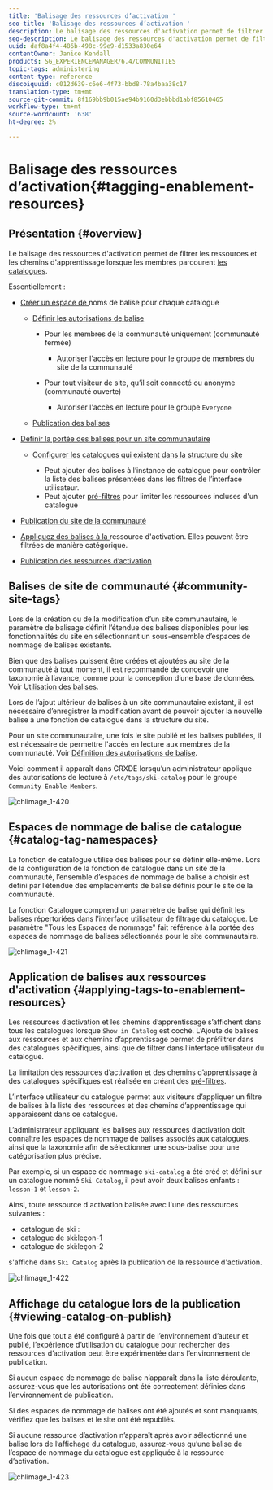 ```yaml
---
title: 'Balisage des ressources d’activation '
seo-title: 'Balisage des ressources d’activation '
description: Le balisage des ressources d'activation permet de filtrer les ressources et les chemins d'apprentissage lorsque les membres parcourent les catalogues.
seo-description: Le balisage des ressources d'activation permet de filtrer les ressources et les chemins d'apprentissage lorsque les membres parcourent les catalogues.
uuid: daf8a4f4-486b-498c-99e9-d1533a830e64
contentOwner: Janice Kendall
products: SG_EXPERIENCEMANAGER/6.4/COMMUNITIES
topic-tags: administering
content-type: reference
discoiquuid: c012d639-c6e6-4f73-bbd8-78a4baa38c17
translation-type: tm+mt
source-git-commit: 8f169bb9b015ae94b9160d3ebbbd1abf85610465
workflow-type: tm+mt
source-wordcount: '638'
ht-degree: 2%

---
```



# Balisage des ressources d’activation{#tagging-enablement-resources} 

## Présentation {#overview}

Le balisage des ressources d&#39;activation permet de filtrer les ressources et les chemins d&#39;apprentissage lorsque les membres parcourent [les catalogues](functions.md#catalog-function).

Essentiellement :

* [Créer un espace de ](../../help/sites-administering/tags.md#creating-a-namespace) noms de balise pour chaque catalogue

   * [Définir les autorisations de balise](../../help/sites-administering/tags.md#setting-tag-permissions)

      * Pour les membres de la communauté uniquement (communauté fermée)

         * Autoriser l&#39;accès en lecture pour le groupe de membres du site de la communauté [](users.md#publish-group-roles)
      * Pour tout visiteur de site, qu’il soit connecté ou anonyme (communauté ouverte)

         * Autoriser l&#39;accès en lecture pour le groupe `Everyone`
   * [Publication des balises](../../help/sites-administering/tags.md#publishing-tags)



* [Définir la portée des balises pour un site communautaire](sites-console.md#tagging)

   * [Configurer les catalogues qui existent dans la structure du site](functions.md#catalog-function)

      * Peut ajouter des balises à l’instance de catalogue pour contrôler la liste des balises présentées dans les filtres de l’interface utilisateur.
      * Peut ajouter [pré-filtres](catalog-developer-essentials.md#pre-filters) pour limiter les ressources incluses d&#39;un catalogue

* [Publication du site de la communauté](sites-console.md#publishing-the-site)
* [Appliquez des balises à la ](resources.md#create-a-resource) ressource d&#39;activation. Elles peuvent être filtrées de manière catégorique.
* [Publication des ressources d’activation](resources.md#publish)

## Balises de site de communauté {#community-site-tags}

Lors de la création ou de la modification d’un site communautaire, le paramètre de balisage [](sites-console.md#tagging) définit l’étendue des balises disponibles pour les fonctionnalités du site en sélectionnant un sous-ensemble d’espaces de nommage de balises existants.

Bien que des balises puissent être créées et ajoutées au site de la communauté à tout moment, il est recommandé de concevoir une taxonomie à l’avance, comme pour la conception d’une base de données. Voir [Utilisation des balises](../../help/sites-authoring/tags.md).

Lors de l’ajout ultérieur de balises à un site communautaire existant, il est nécessaire d’enregistrer la modification avant de pouvoir ajouter la nouvelle balise à une fonction de catalogue dans la structure du site.

Pour un site communautaire, une fois le site publié et les balises publiées, il est nécessaire de permettre l&#39;accès en lecture aux membres de la communauté. Voir [Définition des autorisations de balise](../../help/sites-administering/tags.md#setting-tag-permissions).

Voici comment il apparaît dans CRXDE lorsqu’un administrateur applique des autorisations de lecture à `/etc/tags/ski-catalog` pour le groupe `Community Enable Members`.

![chlimage_1-420](assets/chlimage_1-420.png)

## Espaces de nommage de balise de catalogue {#catalog-tag-namespaces}

La fonction de catalogue utilise des balises pour se définir elle-même. Lors de la configuration de la fonction de catalogue dans un site de la communauté, l’ensemble d’espaces de nommage de balise à choisir est défini par l’étendue des emplacements de balise définis pour le site de la communauté.

La fonction Catalogue comprend un paramètre de balise qui définit les balises répertoriées dans l’interface utilisateur de filtrage du catalogue. Le paramètre &quot;Tous les Espaces de nommage&quot; fait référence à la portée des espaces de nommage de balises sélectionnés pour le site communautaire.

![chlimage_1-421](assets/chlimage_1-421.png)

## Application de balises aux ressources d&#39;activation {#applying-tags-to-enablement-resources}

Les ressources d’activation et les chemins d’apprentissage s’affichent dans tous les catalogues lorsque `Show in Catalog` est coché. L’Ajoute de balises aux ressources et aux chemins d’apprentissage permet de préfiltrer dans des catalogues spécifiques, ainsi que de filtrer dans l’interface utilisateur du catalogue.

La limitation des ressources d’activation et des chemins d’apprentissage à des catalogues spécifiques est réalisée en créant des [pré-filtres](catalog-developer-essentials.md#pre-filters).

L’interface utilisateur du catalogue permet aux visiteurs d’appliquer un filtre de balises à la liste des ressources et des chemins d’apprentissage qui apparaissent dans ce catalogue.

L’administrateur appliquant les balises aux ressources d’activation doit connaître les espaces de nommage de balises associés aux catalogues, ainsi que la taxonomie afin de sélectionner une sous-balise pour une catégorisation plus précise.

Par exemple, si un espace de nommage `ski-catalog` a été créé et défini sur un catalogue nommé `Ski Catalog`, il peut avoir deux balises enfants : `lesson-1` et `lesson-2`.

Ainsi, toute ressource d&#39;activation balisée avec l&#39;une des ressources suivantes :

* catalogue de ski :
* catalogue de ski:leçon-1
* catalogue de ski:leçon-2

s&#39;affiche dans `Ski Catalog` après la publication de la ressource d&#39;activation.

![chlimage_1-422](assets/chlimage_1-422.png)

## Affichage du catalogue lors de la publication {#viewing-catalog-on-publish}

Une fois que tout a été configuré à partir de l’environnement d’auteur et publié, l’expérience d’utilisation du catalogue pour rechercher des ressources d’activation peut être expérimentée dans l’environnement de publication.

Si aucun espace de nommage de balise n’apparaît dans la liste déroulante, assurez-vous que les autorisations ont été correctement définies dans l’environnement de publication.

Si des espaces de nommage de balises ont été ajoutés et sont manquants, vérifiez que les balises et le site ont été republiés.

Si aucune ressource d’activation n’apparaît après avoir sélectionné une balise lors de l’affichage du catalogue, assurez-vous qu’une balise de l’espace de nommage du catalogue est appliquée à la ressource d’activation.

![chlimage_1-423](assets/chlimage_1-423.png)

